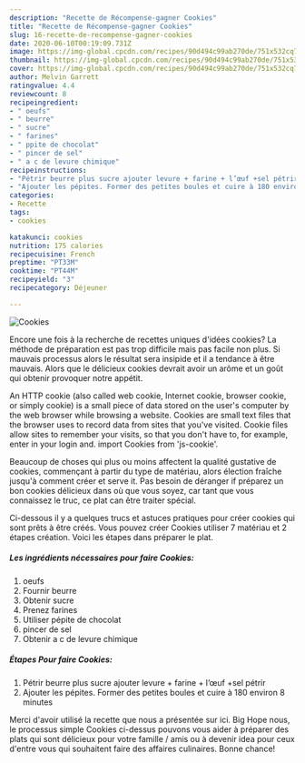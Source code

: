 ```yaml
---
description: "Recette de Récompense-gagner Cookies"
title: "Recette de Récompense-gagner Cookies"
slug: 16-recette-de-recompense-gagner-cookies
date: 2020-06-10T00:19:09.731Z
image: https://img-global.cpcdn.com/recipes/90d494c99ab270de/751x532cq70/cookies-photo-principale-de-la-recette.jpg
thumbnail: https://img-global.cpcdn.com/recipes/90d494c99ab270de/751x532cq70/cookies-photo-principale-de-la-recette.jpg
cover: https://img-global.cpcdn.com/recipes/90d494c99ab270de/751x532cq70/cookies-photo-principale-de-la-recette.jpg
author: Melvin Garrett
ratingvalue: 4.4
reviewcount: 8
recipeingredient:
- " oeufs"
- " beurre"
- " sucre"
- " farines"
- " ppite de chocolat"
- " pincer de sel"
- " a c de levure chimique"
recipeinstructions:
- "Pétrir beurre plus sucre ajouter levure + farine + l’œuf +sel pétrir"
- "Ajouter les pépites. Former des petites boules et cuire à 180 environ 8 minutes"
categories:
- Recette
tags:
- cookies

katakunci: cookies 
nutrition: 175 calories
recipecuisine: French
preptime: "PT33M"
cooktime: "PT44M"
recipeyield: "3"
recipecategory: Déjeuner

---
```



![Cookies](https://img-global.cpcdn.com/recipes/90d494c99ab270de/751x532cq70/cookies-photo-principale-de-la-recette.jpg)

Encore une fois à la recherche de recettes uniques d'idées cookies? La méthode de préparation est pas trop difficile mais pas facile non plus. Si mauvais processus alors le résultat sera insipide et il a tendance à être mauvais. Alors que le délicieux cookies devrait avoir un arôme et un goût qui obtenir provoquer notre appétit.

An HTTP cookie (also called web cookie, Internet cookie, browser cookie, or simply cookie) is a small piece of data stored on the user&#39;s computer by the web browser while browsing a website. Cookies are small text files that the browser uses to record data from sites that you&#39;ve visited. Cookie files allow sites to remember your visits, so that you don&#39;t have to, for example, enter in your login and. import Cookies from &#39;js-cookie&#39;.

Beaucoup de choses qui plus ou moins affectent la qualité gustative de cookies, commençant à partir du type de matériau, alors élection fraîche jusqu'à comment créer et serve it. Pas besoin de déranger if préparez un bon cookies délicieux dans où que vous soyez, car tant que vous connaissez le truc, ce plat can être traiter spécial.


Ci-dessous il y a quelques trucs et astuces pratiques pour créer cookies qui sont prêts à être créés. Vous pouvez créer Cookies utiliser 7 matériau et 2 étapes création. Voici les étapes dans préparer le plat.

<!--inarticleads1-->

##### Les ingrédients nécessaires pour faire Cookies:

1.   oeufs
1. Fournir  beurre
1. Obtenir  sucre
1. Prenez  farines
1. Utiliser  pépite de chocolat
1.   pincer de sel
1. Obtenir  a c de levure chimique




<!--inarticleads2-->

##### Étapes Pour faire Cookies:

1. Pétrir beurre plus sucre ajouter levure + farine + l’œuf +sel pétrir
1. Ajouter les pépites. Former des petites boules et cuire à 180 environ 8 minutes





Merci d'avoir utilisé la recette que nous a présentée sur ici. Big Hope nous, le processus simple Cookies ci-dessus pouvons vous aider à préparer des plats qui sont délicieux pour votre famille / amis ou à devenir idea pour ceux d'entre vous qui souhaitent faire des affaires culinaires. Bonne chance!
